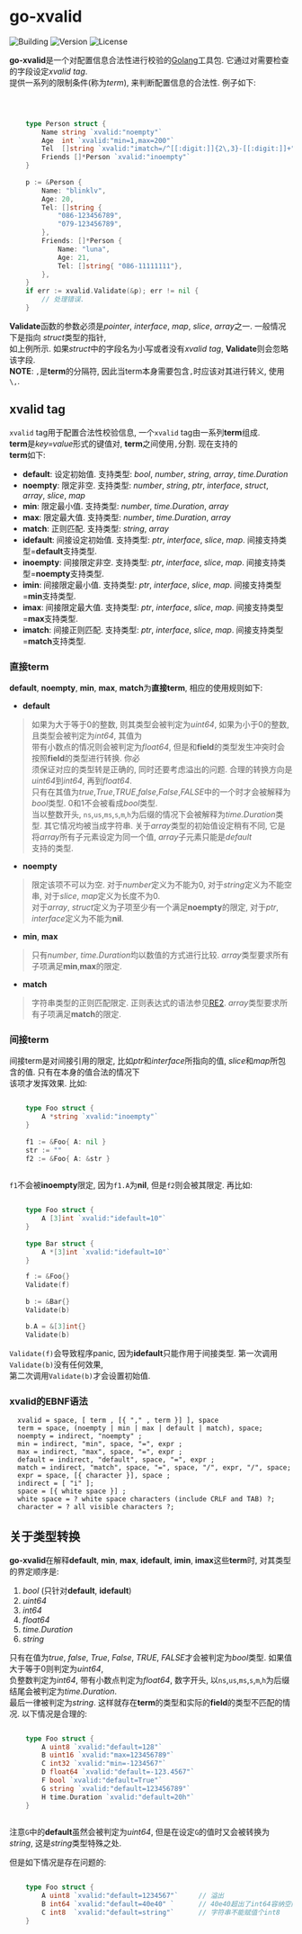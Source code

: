 # go-xvalid

![Building](https://img.shields.io/badge/building-passing-green.svg)
![Version](https://img.shields.io/badge/version-1.1.1-blue.svg)
![License](https://img.shields.io/badge/license-MIT-blue.svg)

**go-xvalid**是一个对配置信息合法性进行校验的[Golang][Go]工具包. 它通过对需要检查的字段设定*xvalid tag*.   
提供一系列的限制条件(称为*term*), 来判断配置信息的合法性. 例子如下:

```go

	

	type Person struct {
		Name string `xvalid:"noempty"`
		Age  int `xvalid:"min=1,max=200"`
		Tel  []string `xvalid:"imatch=/^[[:digit:]]{2\,3}-[[:digit:]]+"`
		Friends []*Person `xvalid:"inoempty"`
	}
	
	p := &Person {
		Name: "blinklv",
		Age: 20,
		Tel: []string {
			"086-123456789",
			"079-123456789",
		},
		Friends: []*Person {
			Name: "luna",
			Age: 21,
			Tel: []string{ "086-11111111"},
		},
	}
	if err := xvalid.Validate(&p); err != nil {
		// 处理错误.
	}

```

**Validate**函数的参数必须是*pointer*, *interface*, *map*, *slice*, *array*之一. 一般情况下是指向 *struct*类型的指针,    
如上例所示. 如果*struct*中的字段名为小写或者没有*xvalid tag*, **Validate**则会忽略该字段.  
**NOTE**: `,`是**term**的分隔符, 因此当term本身需要包含`,`时应该对其进行转义, 使用`\,`.


## xvalid tag
`xvalid` tag用于配置合法性校验信息, 一个`xvalid` tag由一系列**term**组成.  
**term**是*key=value*形式的键值对, **term**之间使用`,`分割. 现在支持的  
**term**如下:

- **default**: 设定初始值. 支持类型: *bool*, *number*, *string*, *array*, *time.Duration*
- **noempty**: 限定非空. 支持类型: *number*, *string*, *ptr*, *interface*, *struct*, *array*, *slice*, *map*
- **min**: 限定最小值. 支持类型: *number*, *time.Duration*, *array*
- **max**: 限定最大值. 支持类型: *number*, *time.Duration*, *array*
- **match**: 正则匹配. 支持类型: *string*, *array*
- **idefault**: 间接设定初始值. 支持类型: *ptr*, *interface*, *slice*, *map*. 间接支持类型=**default**支持类型.
- **inoempty**: 间接限定非空. 支持类型: *ptr*, *interface*, *slice*, *map*. 间接支持类型=**noempty**支持类型.
- **imin**: 间接限定最小值. 支持类型: *ptr*, *interface*, *slice*, *map*. 间接支持类型=**min**支持类型.
- **imax**: 间接限定最大值. 支持类型: *ptr*, *interface*, *slice*, *map*. 间接支持类型=**max**支持类型.
- **imatch**: 间接正则匹配. 支持类型: *ptr*, *interface*, *slice*, *map*. 间接支持类型=**match**支持类型.

### 直接term
**default**, **noempty**, **min**, **max**, **match**为**直接term**, 相应的使用规则如下:

- **default**
> 如果为大于等于0的整数, 则其类型会被判定为*uint64*, 如果为小于0的整数, 且类型会被判定为*int64*, 其值为  
> 带有小数点的情况则会被判定为*float64*, 但是和**field**的类型发生冲突时会按照**field**的类型进行转换. 你必  
> 须保证对应的类型转是正确的, 同时还要考虑溢出的问题. 合理的转换方向是*uint64*到*int64*, 再到*float64*.  
> 只有在其值为*true*,*True*,*TRUE*,*false*,*False*,*FALSE*中的一个时才会被解释为*bool*类型. 0和1不会被看成*bool*类型.  
> 当以整数开头, `ns`,`us`,`ms`,`s`,`m`,`h`为后缀的情况下会被解释为*time.Duration*类型. 其它情况均被当成字符串. 关于*array*类型的初始值设定稍有不同, 它是将*array*所有子元素设定为同一个值, *array*子元素只能是*default*  
> 支持的类型.

- **noempty**
> 限定该项不可以为空. 对于*number*定义为不能为0, 对于*string*定义为不能空串, 对于*slice*, *map*定义为长度不为0.  
> 对于*array*, *struct*定义为子项至少有一个满足**noempty**的限定, 对于*ptr*, *interface*定义为不能为**nil**.  

- **min**, **max**
> 只有*number*, *time.Duration*均以数值的方式进行比较. *array*类型要求所有子项满足**min**,**max**的限定.

- **match**
> 字符串类型的正则匹配限定. 正则表达式的语法参见[RE2]. *array*类型要求所有子项满足**match**的限定.


### 间接term

间接term是对间接引用的限定, 比如*ptr*和*interface*所指向的值, *slice*和*map*所包含的值. 只有在本身的值合法的情况下  
该项才发挥效果. 比如:

``` go

	type Foo struct {
		A *string `xvalid:"inoempty"`
	}
	
	f1 := &Foo{ A: nil }
	str := ""
	f2 := &Foo{ A: &str }
	
```


`f1`不会被**inoempty**限定, 因为`f1.A`为**nil**, 但是`f2`则会被其限定.  再比如:	

``` go

	type Foo struct {
		A [3]int `xvalid:"idefault=10"`
	}
	
	type Bar struct {
		A *[3]int `xvalid:"idefault=10"`
	}

	f := &Foo{}
	Validate(f)
	
	b := &Bar{}
	Validate(b)

	b.A = &[3]int{}
	Validate(b)
```

`Validate(f)`会导致程序panic, 因为**idefault**只能作用于间接类型. 第一次调用`Validate(b)`没有任何效果,  
第二次调用`Validate(b)`才会设置初始值.

### xvalid的EBNF语法


	  xvalid = space, [ term , [{ "," , term }] ], space
	  term = space, (noempty | min | max | default | match), space;
	  noempty = indirect, "noempty" ;
	  min = indirect, "min", space, "=", expr ;
	  max = indirect, "max", space, "=", expr ;
	  default = indirect, "default", space, "=", expr ;
	  match = indirect, "match", space, "=", space, "/", expr, "/", space;
	  expr = space, [{ character }], space ;
	  indirect = [ "i" ];
	  space = [{ white space }] ;
	  white space = ? white space characters (include CRLF and TAB) ?;
	  character = ? all visible characters ?;
	 
## 关于类型转换
**go-xvalid**在解释**default**, **min**, **max**, **idefault**, **imin**, **imax**这些**term**时, 对其类型的界定顺序是: 

1. *bool* (只针对**default**, **idefault**)
2. *uint64*
3. *int64*
4. *float64*
5. *time.Duration*
6. *string*

只有在值为*true*, *false*, *True*, *False*, *TRUE*, *FALSE*才会被判定为*bool*类型. 如果值大于等于0则判定为*uint64*,  
负整数判定为*int64*, 带有小数点判定为*float64*, 数字开头, 以`ns`,`us`,`ms`,`s`,`m`,`h`为后缀结尾会被判定为*time.Duration*.  
最后一律被判定为*string*. 这样就存在**term**的类型和实际的**field**的类型不匹配的情况. 以下情况是合理的:  

```go

	type Foo struct {
		A uint8 `xvalid:"default=128"`
		B uint16 `xvalid:"max=123456789"`
		C int32 `xvalid:"min=-1234567"`
		D float64 `xvalid:"default=-123.4567"`
		F bool `xvalid:"default=True"`
		G string `xvalid:"default=123456789"`
		H time.Duration `xvalid:"default=20h"`
	}
	
```

注意`G`中的**default**虽然会被判定为*uint64*, 但是在设定`G`的值时又会被转换为*string*, 这是*string*类型特殊之处.

但是如下情况是存在问题的:

```go

	type Foo struct {
		A uint8 `xvalid:"default=1234567"`	   // 溢出
		B int64 `xvalid:"default=40e40"	`      // 40e40超出了int64容纳空间, 因此B的值时未知的
		C int8  `xvalid:"default=string"`	   // 字符串不能赋值个int8
	}


```


[RE2]: https://golang.org/pkg/regexp/syntax/#hdr-Syntax
[Go]: https://golang.org

